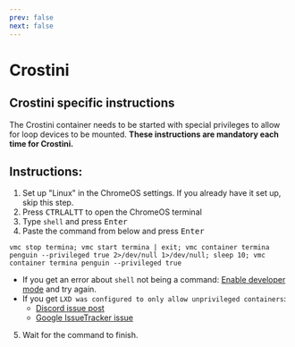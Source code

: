 ```yaml
---
prev: false
next: false
---
```


# Crostini

## Crostini specific instructions

The Crostini container needs to be started with special privileges to allow for loop devices to be mounted. **These
instructions are mandatory each time for Crostini.**

## Instructions:

1. Set up "Linux" in the ChromeOS settings. If you already have it set up, skip this step.
2. Press <kbd>CTRL</kbd><kbd>ALT</kbd><kbd>T</kbd> to open the ChromeOS terminal
3. Type ``shell`` and press <kbd>Enter</kbd>
4. Paste the command from below and press <kbd>Enter</kbd>

```shell
vmc stop termina; vmc start termina | exit; vmc container termina penguin --privileged true 2>/dev/null 1>/dev/null; sleep 10; vmc container termina penguin --privileged true
```

- If you get an error about `shell` not being a command:
  [Enable developer mode](https://www.androidauthority.com/how-to-enable-developer-mode-on-a-chromebook-906688/) and
  try again.
- If you get `LXD was configured to only allow unprivileged containers`:
    - [Discord issue post](https://discord.com/channels/994245999822381076/1037455727310155846)
    - [Google IssueTracker issue](https://issuetracker.google.com/issues/259361701)

5. Wait for the command to finish.
